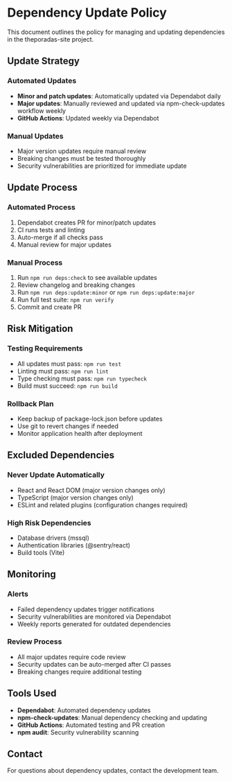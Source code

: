 # Dependency Update Policy

This document outlines the policy for managing and updating dependencies in the theporadas-site project.

## Update Strategy

### Automated Updates
- **Minor and patch updates**: Automatically updated via Dependabot daily
- **Major updates**: Manually reviewed and updated via npm-check-updates workflow weekly
- **GitHub Actions**: Updated weekly via Dependabot

### Manual Updates
- Major version updates require manual review
- Breaking changes must be tested thoroughly
- Security vulnerabilities are prioritized for immediate update

## Update Process

### Automated Process
1. Dependabot creates PR for minor/patch updates
2. CI runs tests and linting
3. Auto-merge if all checks pass
4. Manual review for major updates

### Manual Process
1. Run `npm run deps:check` to see available updates
2. Review changelog and breaking changes
3. Run `npm run deps:update:minor` or `npm run deps:update:major`
4. Run full test suite: `npm run verify`
5. Commit and create PR

## Risk Mitigation

### Testing Requirements
- All updates must pass: `npm run test`
- Linting must pass: `npm run lint`
- Type checking must pass: `npm run typecheck`
- Build must succeed: `npm run build`

### Rollback Plan
- Keep backup of package-lock.json before updates
- Use git to revert changes if needed
- Monitor application health after deployment

## Excluded Dependencies

### Never Update Automatically
- React and React DOM (major version changes only)
- TypeScript (major version changes only)
- ESLint and related plugins (configuration changes required)

### High Risk Dependencies
- Database drivers (mssql)
- Authentication libraries (@sentry/react)
- Build tools (Vite)

## Monitoring

### Alerts
- Failed dependency updates trigger notifications
- Security vulnerabilities are monitored via Dependabot
- Weekly reports generated for outdated dependencies

### Review Process
- All major updates require code review
- Security updates can be auto-merged after CI passes
- Breaking changes require additional testing

## Tools Used

- **Dependabot**: Automated dependency updates
- **npm-check-updates**: Manual dependency checking and updating
- **GitHub Actions**: Automated testing and PR creation
- **npm audit**: Security vulnerability scanning

## Contact

For questions about dependency updates, contact the development team.